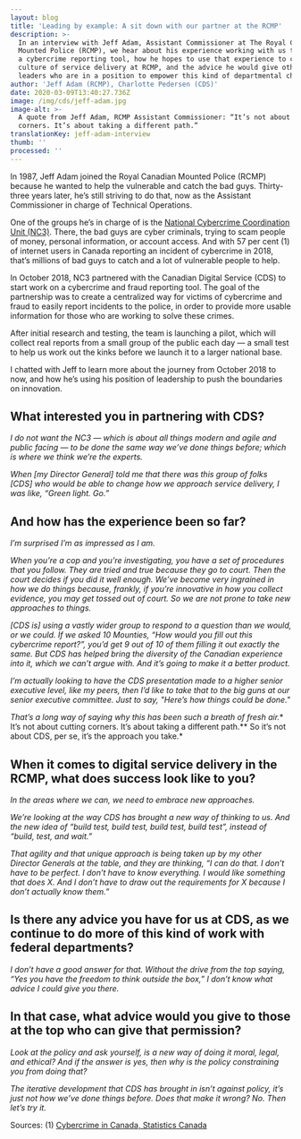 ```yaml
---
layout: blog
title: 'Leading by example: A sit down with our partner at the RCMP'
description: >-
  In an interview with Jeff Adam, Assistant Commissioner at The Royal Canadian
  Mounted Police (RCMP), we hear about his experience working with us to launch
  a cybercrime reporting tool, how he hopes to use that experience to change the
  culture of service delivery at RCMP, and the advice he would give other
  leaders who are in a position to empower this kind of departmental change.
author: 'Jeff Adam (RCMP), Charlotte Pedersen (CDS)'
date: 2020-03-09T13:40:27.736Z
image: /img/cds/jeff-adam.jpg
image-alt: >-
  A quote from Jeff Adam, RCMP Assistant Commissioner: “It’s not about cutting
  corners. It’s about taking a different path.”
translationKey: jeff-adam-interview
thumb: ''
processed: ''
---
```

In 1987, Jeff Adam joined the Royal Canadian Mounted Police (RCMP) because he wanted to help the vulnerable and catch the bad guys. Thirty-three years later, he’s still striving to do that, now as the Assistant Commissioner in charge of Technical Operations. 

One of the groups he’s in charge of is the [National Cybercrime Coordination Unit (NC3)](http://www.rcmp-grc.gc.ca/en/the-national-cybercrime-coordination-unit-nc3). There, the bad guys are cyber criminals, trying to scam people of money, personal information, or account access. And with 57 per cent (1) of internet users in Canada reporting an incident of cybercrime in 2018, that’s millions of bad guys to catch and a lot of vulnerable people to help.  

In October 2018, NC3 partnered with the Canadian Digital Service (CDS) to start work on a cybercrime and fraud reporting tool. The goal of the partnership was to create a centralized way for victims of cybercrime and fraud to easily report incidents to the police, in order to provide more usable information for those who are working to solve these crimes.

After initial research and testing, the team is launching a pilot, which will collect real reports from a small group of the public each day — a small test to help us work out the kinks before we launch it to a larger national base.  

I chatted with Jeff to learn more about the journey from October 2018 to now, and how he’s using his position of leadership to push the boundaries on innovation.

## What interested you in partnering with CDS?

*I do not want the NC3 — which is about all things modern and agile and public facing —  to be done the same way we’ve done things before; which is where we think we’re the experts.* 

*When [my Director General] told me that there was this group of folks [CDS] who would be able to change how we approach service delivery, I was like, “Green light. Go.”*

## And how has the experience been so far?

*I’m surprised I’m as impressed as I am.* 

*When you’re a cop and you’re investigating, you have a set of procedures that you follow. They are tried and true because they go to court. Then the court decides if you did it well enough. We’ve become very ingrained in how we do things because, frankly, if you’re innovative in how you collect evidence, you may get tossed out of court. So we are not prone to take new approaches to things.* 

*[CDS is] using a vastly wider group to respond to a question than we would, or we could. If we asked 10 Mounties, “How would you fill out this cybercrime report?”, you’d get 9 out of 10 of them filling it out exactly the same. But CDS has helped bring the diversity of the Canadian experience into it, which we can’t argue with. And it’s going to make it a better product.* 

*I’m actually looking to have the CDS presentation made to a higher senior executive level, like my peers, then I’d like to take that to the big guns at our senior executive committee. Just to say, "Here’s how things could be done."* 

*That’s a long way of saying why this has been such a breath of fresh air.** It’s not about cutting corners. It’s about taking a different path.** So it’s not about CDS, per se, it’s the approach you take.* 

## When it comes to digital service delivery in the RCMP, what does success look like to you?

*In the areas where we can, we need to embrace new approaches.* 

*We’re looking at the way CDS has brought a new way of thinking to us. And the new idea of “build test, build test, build test, build test”, instead of “build, test, and wait.”* 

*That agility and that unique approach is being taken up by my other Director Generals at the table, and they are thinking, “I can do that. I don’t have to be perfect. I don’t have to know everything. I would like something that does X. And I don’t have to draw out the requirements for X because I don’t actually know them.”*

## Is there any advice you have for us at CDS, as we continue to do more of this kind of work with federal departments?

*I don’t have a good answer for that. Without the drive from the top saying, “Yes you have the freedom to think outside the box,” I don’t know what advice I could give you there.*

## In that case, what advice would you give to those at the top who can give that permission?

*Look at the policy and ask yourself, is a new way of doing it moral, legal, and ethical? 
And if the answer is yes, then why is the policy constraining you from doing that?*

*The iterative development that CDS has brought in isn’t against policy, it’s just not how we’ve done things before. Does that make it wrong? No. Then let’s try it.*


Sources: (1) [Cybercrime in Canada, Statistics Canada](https://www150.statcan.gc.ca/n1/pub/89-28-0001/2018001/article/00015-eng.htm) 
